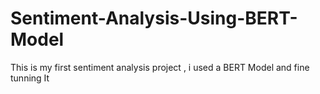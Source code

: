    # Sentiment-Analysis-Using-BERT-Model
This is my first sentiment analysis project , i used a BERT Model and fine tunning It  
   
   
     
           
    
            
              
       
   
 
